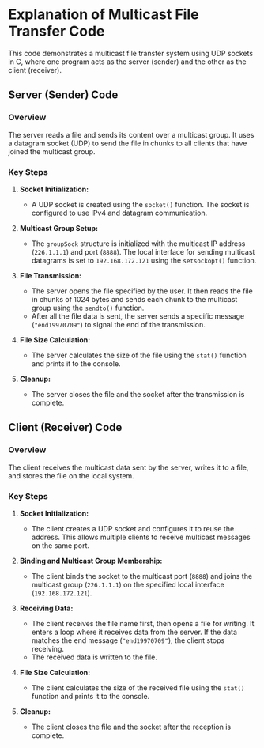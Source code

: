 # Explanation of Multicast File Transfer Code

This code demonstrates a multicast file transfer system using UDP sockets in C, where one program acts as the server (sender) and the other as the client (receiver).

## Server (Sender) Code

### Overview

The server reads a file and sends its content over a multicast group. It uses a datagram socket (UDP) to send the file in chunks to all clients that have joined the multicast group.

### Key Steps

1. **Socket Initialization:**
   - A UDP socket is created using the `socket()` function. The socket is configured to use IPv4 and datagram communication.

2. **Multicast Group Setup:**
   - The `groupSock` structure is initialized with the multicast IP address (`226.1.1.1`) and port (`8888`). The local interface for sending multicast datagrams is set to `192.168.172.121` using the `setsockopt()` function.

3. **File Transmission:**
   - The server opens the file specified by the user. It then reads the file in chunks of 1024 bytes and sends each chunk to the multicast group using the `sendto()` function.
   - After all the file data is sent, the server sends a specific message (`"end19970709"`) to signal the end of the transmission.

4. **File Size Calculation:**
   - The server calculates the size of the file using the `stat()` function and prints it to the console.

5. **Cleanup:**
   - The server closes the file and the socket after the transmission is complete.

## Client (Receiver) Code

### Overview

The client receives the multicast data sent by the server, writes it to a file, and stores the file on the local system.

### Key Steps

1. **Socket Initialization:**
   - The client creates a UDP socket and configures it to reuse the address. This allows multiple clients to receive multicast messages on the same port.

2. **Binding and Multicast Group Membership:**
   - The client binds the socket to the multicast port (`8888`) and joins the multicast group (`226.1.1.1`) on the specified local interface (`192.168.172.121`).

3. **Receiving Data:**
   - The client receives the file name first, then opens a file for writing. It enters a loop where it receives data from the server. If the data matches the end message (`"end19970709"`), the client stops receiving.
   - The received data is written to the file.

4. **File Size Calculation:**
   - The client calculates the size of the received file using the `stat()` function and prints it to the console.

5. **Cleanup:**
   - The client closes the file and the socket after the reception is complete.
